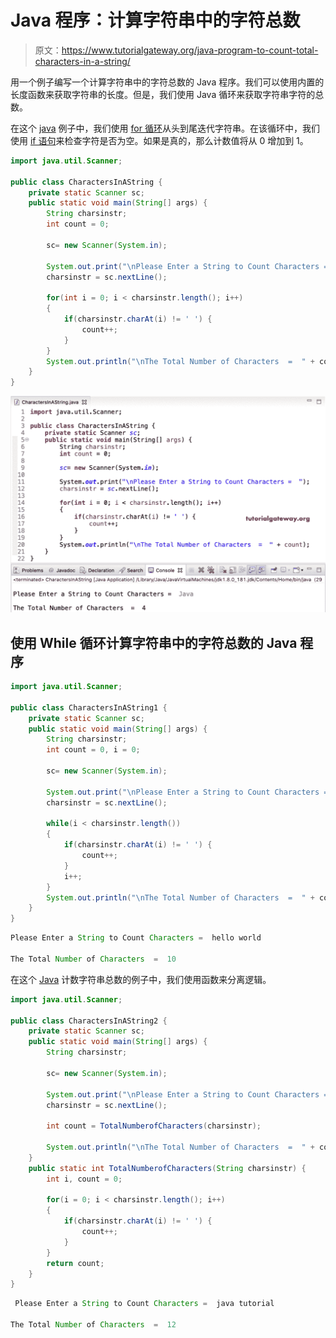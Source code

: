 # Java 程序：计算字符串中的字符总数

> 原文：<https://www.tutorialgateway.org/java-program-to-count-total-characters-in-a-string/>

用一个例子编写一个计算字符串中的字符总数的 Java 程序。我们可以使用内置的长度函数来获取字符串的长度。但是，我们使用 Java 循环来获取字符串字符的总数。

在这个 [java](https://www.tutorialgateway.org/learn-java-programs/) 例子中，我们使用 [for 循环](https://www.tutorialgateway.org/java-for-loop/)从头到尾迭代字符串。在该循环中，我们使用 [if 语句](https://www.tutorialgateway.org/java-if-statement/)来检查字符是否为空。如果是真的，那么计数值将从 0 增加到 1。

```java
import java.util.Scanner;

public class CharactersInAString {
	private static Scanner sc;
	public static void main(String[] args) {
		String charsinstr;
		int count = 0;

		sc= new Scanner(System.in);

		System.out.print("\nPlease Enter a String to Count Characters =  ");
		charsinstr = sc.nextLine();

		for(int i = 0; i < charsinstr.length(); i++)
		{
			if(charsinstr.charAt(i) != ' ') {
				count++;
			}
		}		
		System.out.println("\nThe Total Number of Characters  =  " + count);
	}
}
```

![Java Program to Count Total Characters in a String 1](img/b841862193a3f90ff86508beceef1049.png)

## 使用 While 循环计算字符串中的字符总数的 Java 程序

```java
import java.util.Scanner;

public class CharactersInAString1 {
	private static Scanner sc;
	public static void main(String[] args) {
		String charsinstr;
		int count = 0, i = 0;

		sc= new Scanner(System.in);

		System.out.print("\nPlease Enter a String to Count Characters =  ");
		charsinstr = sc.nextLine();

		while(i < charsinstr.length())
		{
			if(charsinstr.charAt(i) != ' ') {
				count++;
			}
			i++;
		}		
		System.out.println("\nThe Total Number of Characters  =  " + count);
	}
}
```

```java
Please Enter a String to Count Characters =  hello world

The Total Number of Characters  =  10
```

在这个 [Java](https://www.tutorialgateway.org/java-tutorial/) 计数字符串总数的例子中，我们使用函数来分离逻辑。

```java
import java.util.Scanner;

public class CharactersInAString2 {
	private static Scanner sc;
	public static void main(String[] args) {
		String charsinstr;

		sc= new Scanner(System.in);

		System.out.print("\nPlease Enter a String to Count Characters =  ");
		charsinstr = sc.nextLine();

		int count = TotalNumberofCharacters(charsinstr);

		System.out.println("\nThe Total Number of Characters  =  " + count);		
	}
	public static int TotalNumberofCharacters(String charsinstr) {
		int i, count = 0;

		for(i = 0; i < charsinstr.length(); i++)
		{
			if(charsinstr.charAt(i) != ' ') {
				count++;
			}
		}		
		return count;
	}	
}
```

```java
 Please Enter a String to Count Characters =  java tutorial

The Total Number of Characters  =  12
```